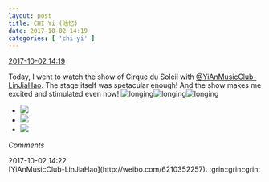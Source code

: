 ```yaml
---
layout: post
title: CHI Yi (池忆)
date: 2017-10-02 14:19
categories: [ 'chi-yi' ]
---
```


<div class="weibo-info">
  <a href="http://weibo.com/6117581836/FovshgRRJ">2017-10-02 14:19</a>
</div>

Today, I went to watch the show of Cirque du Soleil with [@YiAnMusicClub-LinJiaHao](http://weibo.com/6210352257). The stage itself was spetacular enough! And the show makes me excited and stimulated even now! ![longing](http://img.t.sinajs.cn/t4/appstyle/expression/ext/normal/37/moren_chongjing_org.png)![longing](http://img.t.sinajs.cn/t4/appstyle/expression/ext/normal/37/moren_chongjing_org.png)![longing](http://img.t.sinajs.cn/t4/appstyle/expression/ext/normal/37/moren_chongjing_org.png)

<!-- more -->

<ul class="weibo-pic-list-1">
  <li class="weibo-pic">
    <a href="http://wx2.sinaimg.cn/mw690/006G0KuMgy1fk3vgpqarxj30qo1bf7f4.jpg"><img src="//wx2.sinaimg.cn/thumb150/006G0KuMgy1fk3vgpqarxj30qo1bf7f4.jpg" /></a>
  </li>
  <li class="weibo-pic">
    <a href="http://wx1.sinaimg.cn/mw690/006G0KuMgy1fk3vgr99ynj31bf0qodo0.jpg"><img src="//wx1.sinaimg.cn/thumb150/006G0KuMgy1fk3vgr99ynj31bf0qodo0.jpg" /></a>
  </li>
  <li class="weibo-pic">
    <a href="http://wx3.sinaimg.cn/mw690/006G0KuMgy1fk3vgsll62j31bf0qoth1.jpg"><img src="//wx3.sinaimg.cn/thumb150/006G0KuMgy1fk3vgsll62j31bf0qoth1.jpg" /></a>
  </li>
</ul>

*Comments*

<div class="weibo-info">2017-10-02 14:22</div>
[YiAnMusicClub-LinJiaHao](http://weibo.com/6210352257): :grin::grin::grin:
